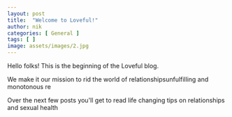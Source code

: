 ```yaml
---
layout: post
title:  "Welcome to Loveful!"
author: nik
categories: [ General ]
tags: [ ]
image: assets/images/2.jpg
---
```


Hello folks!
This is the beginning of the Loveful blog.

We make it our mission to rid the world of relationshipsunfulfilling and monotonous re

Over the next few posts you'll get to read life changing tips on relationships and sexual health
